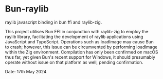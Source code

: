 # Bun-raylib
raylib javascript binding in bun ffi and raylib-zig.

This project utilises Bun FFI in conjunction with raylib-zig to employ the raylib library, facilitating the development of raylib applications using JavaScript and TypeScript. Operations such as loadImage may cause Bun to crash; however, this issue can be circumvented by performing loadImage within the Zig environment. Compilation has only been confirmed on macOS thus far, yet given Bun's recent support for Windows, it should presumably operate without issue on that platform as well, pending confirmation.

Date: 17th May 2024.
